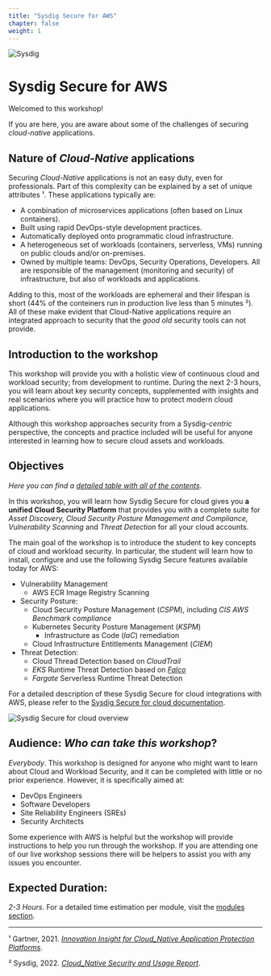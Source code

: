 ```yaml
---
title: "Sysdig Secure for AWS"
chapter: false
weight: 1
---
```

<!-- this is the HOME LANDING PAGE https://sysdig.awsworkshop.io/ 
Instead of using this to introduce Sysdig Platform,
this is a intro to the workshop:
- what are cloud native applications
- Intro to the workshop
- Objectives
- Audience
- Duration
- -->

![Sysdig](/images/logo.png)


# Sysdig Secure for AWS

Welcomed to this workshop!

If you are here, you are aware about some of
the challenges of securing _cloud-native_ applications.


## Nature of _Cloud-Native_ applications

Securing _Cloud-Native_ applications is not an easy duty, even for professionals.
Part of this complexity can be explained by a set of unique attributes ¹. These applications typically are:

- A combination of microservices applications (often based on Linux containers).
- Built using rapid DevOps-style development practices.
- Automatically deployed onto programmatic cloud infrastructure.
- A heterogeneous set of workloads (containers, serverless, VMs) running on public clouds and/or on-premises.
- Owned by multiple teams: DevOps, Security Operations, Developers. All are responsible of the management (monitoring and security) of infrastructure, but also of workloads and applications.

Adding to this, most of the workloads are ephemeral and their lifespan is short
(44% of the conteiners run in production live less than 5 minutes ²).
All of these make evident that Cloud-Native applications require 
an integrated approach to security that the _good old_ security tools can not provide.


## Introduction to the workshop

This workshop will provide you with a holistic view of continuous cloud and workload security;
from development to runtime.
During the next 2-3 hours, you will learn about key security concepts, supplemented with
insights and real scenarios where you will practice how to protect modern cloud applications.

Although this workshop approaches security from a Sysdig-*centric* perspective,
the concepts and practice included will be useful for
anyone interested in learning how to secure cloud assets and workloads.


## Objectives

_Here you can find a [detailed table with all of the contents](/0-introduction.html)_.

In this workshop, you will learn how Sysdig Secure for cloud gives you 
**a unified Cloud Security Platform** that provides you with a complete suite for 
_Asset Discovery, Cloud Security Posture Management and Compliance,
Vulnerability Scanning_ and _Threat Detection_ for all your cloud accounts.


The main goal of the workshop is to introduce the student
to key concepts of cloud and workload security.
In particular, the student will learn how to install, configure and use
the following Sysdig Secure features available today for AWS:

- Vulnerability Management
   - AWS ECR Image Registry Scanning
 - Security Posture:
   - Cloud Security Posture Management (_CSPM_), including _CIS AWS Benchmark compliance_
   - Kubernetes Security Posture Management (_KSPM_)
     - Infrastructure as Code (_IaC_) remediation
   - Cloud Infrastructure Entitlements Management (_CIEM_)
 - Threat Detection:
   - Cloud Thread Detection based on _CloudTrail_
   - _EKS_ Runtime Threat Detection based on [_Falco_](https://falco.org/)
   - _Fargate_ Serverless Runtime Threat Detection

For a detailed description of these Sysdig Secure for cloud integrations with AWS,
please refer to the [Sysdig Secure for cloud documentation](https://docs.sysdig.com/en/docs/sysdig-secure/sysdig-secure-for-cloud/aws).

![Sysdig Secure for cloud overview](/images/cloudvision.png)


## Audience: _Who can take this workshop_?

_Everybody_. This workshop is designed for anyone who might want
to learn about Cloud and Workload Security,
and it can be completed with little or no prior experience. 
However, it is specifically aimed at:

- DevOps Engineers
- Software Developers
- Site Reliability Engineers (SREs)
- Security Architects


Some experience with AWS is helpful but the workshop will provide instructions
to help you run through the workshop.
If you are attending one of our live workshop sessions there will be helpers
to assist you with any issues you encounter.


## Expected Duration:

_2-3 Hours_. For a detailed time estimation per module, visit the [modules section](/0-introduction.html).

---

¹ Gartner, 2021. [_Innovation Insight for Cloud_Native Application Protection Platforms_](https://www.gartner.com/en/documents/4005115).

² Sysdig, 2022. [_Cloud_Native Security and Usage Report_](https://sysdig.com/2022-cloud-native-security-and-usage-report/).
